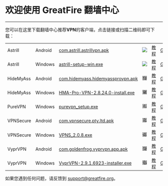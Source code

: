# 欢迎使用 GreatFire 翻墙中心

------

您可以在这里下载翻墙中心推荐**VPN**的客户端，点击链接或扫描二维码即可下载：

| | | | | | |
| --- | --- | --- | --- | --- | --- |
| Astrill | Android | <a href="https://github.com/greatfire/cc/raw/master/z/clients/com.astrill.astrillvpn.apk">com.astrill.astrillvpn.apk</a> | <a href="https://github.com/greatfire/cc/raw/master/z/clients/com.astrill.astrillvpn.apk"><img src="https://github.com/greatfire/cc/raw/master/z/img/qr/Astrill.Android.png" /></a> | <a href="https://github.com/greatfire/cc/blob/master/guides/Astrill.Android.zh.md">教程</a> | <a href="https://github.com/greatfire/cc/blob/master/guides/Astrill.Android.en.md">Guide</a>
| Astrill | Windows | <a href="https://github.com/greatfire/cc/raw/master/z/clients/astrill-setup-win.exe">astrill-setup-win.exe</a> | <a href="https://github.com/greatfire/cc/raw/master/z/clients/astrill-setup-win.exe"><img src="https://github.com/greatfire/cc/raw/master/z/img/qr/Astrill.Windows.png" /></a> | <a href="https://github.com/greatfire/cc/blob/master/guides/Astrill.Windows.zh.md">教程</a> | <a href="https://github.com/greatfire/cc/blob/master/guides/Astrill.Windows.en.md">Guide</a>
| HideMyAss | Android | <a href="https://github.com/greatfire/cc/raw/master/z/clients/com.hidemyass.hidemyassprovpn.apk">com.hidemyass.hidemyassprovpn.apk</a> | <a href="https://github.com/greatfire/cc/raw/master/z/clients/com.hidemyass.hidemyassprovpn.apk"><img src="https://github.com/greatfire/cc/raw/master/z/img/qr/HideMyAss.Android.png" /></a> | <a href="https://github.com/greatfire/cc/blob/master/guides/HideMyAss.Android.zh.md">教程</a> | <a href="https://github.com/greatfire/cc/blob/master/guides/HideMyAss.Android.en.md">Guide</a>
| HideMyAss | Windows | <a href="https://github.com/greatfire/cc/raw/master/z/clients/HMA-Pro-VPN-2.8.24.0-install.exe">HMA-Pro-VPN-2.8.24.0-install.exe</a> | <a href="https://github.com/greatfire/cc/raw/master/z/clients/HMA-Pro-VPN-2.8.24.0-install.exe"><img src="https://github.com/greatfire/cc/raw/master/z/img/qr/HideMyAss.Windows.png" /></a> | <a href="https://github.com/greatfire/cc/blob/master/guides/HideMyAss.Windows.zh.md">教程</a> | <a href="https://github.com/greatfire/cc/blob/master/guides/HideMyAss.Windows.en.md">Guide</a>
| PureVPN | Windows | <a href="https://github.com/greatfire/cc/raw/master/z/clients/purevpn_setup.exe">purevpn_setup.exe</a> | <a href="https://github.com/greatfire/cc/raw/master/z/clients/purevpn_setup.exe"><img src="https://github.com/greatfire/cc/raw/master/z/img/qr/PureVPN.Windows.png" /></a> | <a href="https://github.com/greatfire/cc/blob/master/guides/PureVPN.Windows.zh.md">教程</a> | <a href="https://github.com/greatfire/cc/blob/master/guides/PureVPN.Windows.en.md">Guide</a>
| VPNSecure | Android | <a href="https://github.com/greatfire/cc/raw/master/z/clients/com.vpnsecure.pty.ltd.apk">com.vpnsecure.pty.ltd.apk</a> | <a href="https://github.com/greatfire/cc/raw/master/z/clients/com.vpnsecure.pty.ltd.apk"><img src="https://github.com/greatfire/cc/raw/master/z/img/qr/VPNSecure.Android.png" /></a> | <a href="https://github.com/greatfire/cc/blob/master/guides/VPNSecure.Android.zh.md">教程</a> | <a href="https://github.com/greatfire/cc/blob/master/guides/VPNSecure.Android.en.md">Guide</a>
| VPNSecure | Windows | <a href="https://github.com/greatfire/cc/raw/master/z/clients/VPNS_2.0.8.exe">VPNS_2.0.8.exe</a> | <a href="https://github.com/greatfire/cc/raw/master/z/clients/VPNS_2.0.8.exe"><img src="https://github.com/greatfire/cc/raw/master/z/img/qr/VPNSecure.Windows.png" /></a> | <a href="https://github.com/greatfire/cc/blob/master/guides/VPNSecure.Windows.zh.md">教程</a> | <a href="https://github.com/greatfire/cc/blob/master/guides/VPNSecure.Windows.en.md">Guide</a>
| VyprVPN | Android | <a href="https://github.com/greatfire/cc/raw/master/z/clients/com.goldenfrog.vyprvpn.app.apk">com.goldenfrog.vyprvpn.app.apk</a> | <a href="https://github.com/greatfire/cc/raw/master/z/clients/com.goldenfrog.vyprvpn.app.apk"><img src="https://github.com/greatfire/cc/raw/master/z/img/qr/VyprVPN.Android.png" /></a> | <a href="https://github.com/greatfire/cc/blob/master/guides/VyprVPN.Android.zh.md">教程</a> | <a href="https://github.com/greatfire/cc/blob/master/guides/VyprVPN.Android.en.md">Guide</a>
| VyprVPN | Windows | <a href="https://github.com/greatfire/cc/raw/master/z/clients/VyprVPN-2.9.1.6923-installer.exe">VyprVPN-2.9.1.6923-installer.exe</a> | <a href="https://github.com/greatfire/cc/raw/master/z/clients/VyprVPN-2.9.1.6923-installer.exe"><img src="https://github.com/greatfire/cc/raw/master/z/img/qr/VyprVPN.Windows.png" /></a> | <a href="https://github.com/greatfire/cc/blob/master/guides/VyprVPN.Windows.zh.md">教程</a> | <a href="https://github.com/greatfire/cc/blob/master/guides/VyprVPN.Windows.en.md">Guide</a>

如果您遇到任何问题，请反馈到 <support@greatfire.org>。
